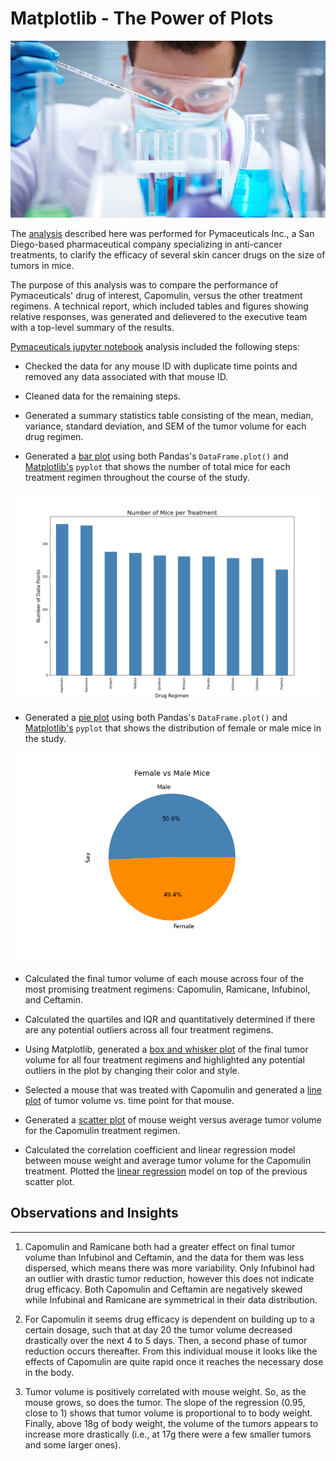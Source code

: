 # Matplotlib - The Power of Plots
![Lab](https://github.com/Chahnaz-Kbaisi/Python-Matplotlib-Pymaceuticals/blob/main/Images/Laboratory.jpg)


The [analysis](https://github.com/Chahnaz-Kbaisi/Python-Matplotlib-Pymaceuticals/tree/main/Pymaceuticals) described here was performed for Pymaceuticals Inc., a San Diego-based pharmaceutical company specializing in anti-cancer treatments, to clarify the efficacy of several skin cancer drugs on the size of tumors in mice. 

The purpose of this analysis was to compare the performance of Pymaceuticals' drug of interest, Capomulin, versus the other treatment regimens. A technical report, which included tables and figures showing relative responses, was generated and delievered to the executive team with a top-level summary of the results.

[Pymaceuticals jupyter notebook](https://github.com/Chahnaz-Kbaisi/Python-Matplotlib-Pymaceuticals/blob/main/Pymaceuticals/pymaceuticals.ipynb) analysis included the following steps: 

* Checked the data for any mouse ID with duplicate time points and removed any data associated with that mouse ID.

* Cleaned data for the remaining steps.

* Generated a summary statistics table consisting of the mean, median, variance, standard deviation, and SEM of the tumor volume for each drug regimen.

* Generated a [bar plot](https://github.com/Chahnaz-Kbaisi/Python-Matplotlib-Pymaceuticals/blob/main/Images/pandas_bar_plot.png) using both Pandas's `DataFrame.plot()` and [Matplotlib's](https://github.com/Chahnaz-Kbaisi/Python-Matplotlib-Pymaceuticals/blob/main/Images/pyplot_bar_plot.png) `pyplot` that shows the number of total mice for each treatment regimen throughout the course of the study.

![Bar Plot](https://github.com/Chahnaz-Kbaisi/Python-Matplotlib-Pymaceuticals/blob/main/Images/pandas_bar_plot.png)

* Generated a [pie plot](https://github.com/Chahnaz-Kbaisi/Python-Matplotlib-Pymaceuticals/blob/main/Images/pie_plot_pandas.png) using both Pandas's `DataFrame.plot()` and [Matplotlib's](https://github.com/Chahnaz-Kbaisi/Python-Matplotlib-Pymaceuticals/blob/main/Images/pie_plot_pyplot.png) `pyplot` that shows the distribution of female or male mice in the study.

![Pie Plot](https://github.com/Chahnaz-Kbaisi/Python-Matplotlib-Pymaceuticals/blob/main/Images/pie_plot_pandas.png)

* Calculated the final tumor volume of each mouse across four of the most promising treatment regimens: Capomulin, Ramicane, Infubinol, and Ceftamin. 

* Calculated the quartiles and IQR and quantitatively determined if there are any potential outliers across all four treatment regimens.

* Using Matplotlib, generated a [box and whisker plot](https://github.com/Chahnaz-Kbaisi/Python-Matplotlib-Pymaceuticals/blob/main/Images/final_tumor_reg_box.png) of the final tumor volume for all four treatment regimens and highlighted any potential outliers in the plot by changing their color and style.

* Selected a mouse that was treated with Capomulin and generated a [line plot](https://github.com/Chahnaz-Kbaisi/Python-Matplotlib-Pymaceuticals/blob/main/Images/capomulin_l509_line.png) of tumor volume vs. time point for that mouse.

* Generated a [scatter plot](https://github.com/Chahnaz-Kbaisi/Python-Matplotlib-Pymaceuticals/blob/main/Images/tumor_weight_scatter.png) of mouse weight versus average tumor volume for the Capomulin treatment regimen.

* Calculated the correlation coefficient and linear regression model between mouse weight and average tumor volume for the Capomulin treatment. Plotted the [linear regression](https://github.com/Chahnaz-Kbaisi/Python-Matplotlib-Pymaceuticals/blob/main/Images/linear_regression.png) model on top of the previous scatter plot.


## Observations and Insights
***
1. Capomulin and Ramicane both had a greater effect on final tumor volume than Infubinol and Ceftamin, and the data for them was less dispersed, which means there was more variability. Only Infubinol had an outlier with drastic tumor reduction, however this does not indicate drug efficacy. Both Capomulin and Ceftamin are negatively skewed while Infubinal and Ramicane are symmetrical in their data distribution.  

2. For Capomulin it seems drug efficacy is dependent on building up to a certain dosage, such that at day 20 the tumor volume decreased drastically over the next 4 to 5 days. Then, a second phase of tumor reduction occurs thereafter. From this individual mouse it looks like the effects of Capomulin are quite rapid once it reaches the necessary dose in the body. 

3. Tumor volume is positively correlated with mouse weight. So, as the mouse grows, so does the tumor. The slope of the regression (0.95, close to 1) shows that tumor volume is proportional to to body weight. Finally, above 18g of body weight, the volume of the tumors appears to increase more drastically (i.e., at 17g there were a few smaller tumors and some larger ones).

